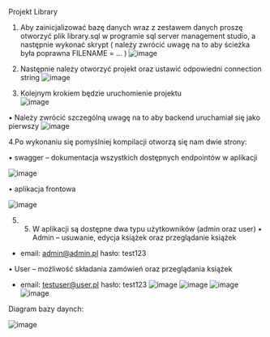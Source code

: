 Projekt Library

1.	Aby zainicjalizować bazę danych wraz z zestawem danych proszę otworzyć plik library.sql
w programie sql server management studio, a następnie wykonać skrypt 
( należy zwrócić uwagę na to aby ścieżka była poprawna FILENAME = …  )
![image](https://user-images.githubusercontent.com/101005328/219758891-7a3c8aeb-1c62-42f8-9274-3c8619ea7ebe.png)

2.	Następnie należy otworzyć projekt oraz ustawić odpowiedni connection string 
![image](https://user-images.githubusercontent.com/101005328/219758874-6eb756d2-4904-439e-9c6c-5e797327c07a.png)

3.	Kolejnym krokiem będzie uruchomienie projektu  
![image](https://user-images.githubusercontent.com/101005328/219758847-aacbd3af-55ab-4f69-90c5-7b23565c9834.png)

•	Należy zwrócić szczególną uwagę na to aby backend uruchamiał się jako pierwszy
 ![image](https://user-images.githubusercontent.com/101005328/219758826-07a4e170-2539-492f-858b-a8ddb83ee0a5.png)

4.Po wykonaniu się pomyślniej kompilacji otworzą się nam dwie strony:

 •  swagger – dokumentacja wszystkich dostępnych endpointów w aplikacji
 
 ![image](https://user-images.githubusercontent.com/101005328/219758804-43d5ed37-8f52-46a3-9bd1-01dca5be4335.png)

 •	aplikacja frontowa

![image](https://user-images.githubusercontent.com/101005328/219758774-67642ed1-ea98-4f86-ae08-e150db86a755.png)

5. 5.	W aplikacji są dostępne dwa typu użytkowników (admin oraz user)
•	Admin – usuwanie, edycja książek oraz przeglądanie książek
 
 - email: admin@admin.pl hasło: test123
 
•	User – możliwość składania zamówień oraz przeglądania książek
 
 - email: testuser@user.pl hasło: test123
 ![image](https://user-images.githubusercontent.com/101005328/219804825-fa9fa0fe-191c-48b3-85f0-e6ef0a3f49ee.png)
 ![image](https://user-images.githubusercontent.com/101005328/219804838-d655e6e6-f691-41e4-a33c-9658494e62a9.png)
 ![image](https://user-images.githubusercontent.com/101005328/219805161-ddea98c1-34a5-4cfb-a27d-8df875337dac.png)
 ![image](https://user-images.githubusercontent.com/101005328/219805213-8ecc0959-cef4-4843-884a-7a4f30c74611.png)


Diagram bazy daynch:


![image](https://user-images.githubusercontent.com/101005328/219760658-b7e7fb7a-64de-40f4-a2af-a91d6cbd5a00.png)
